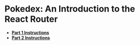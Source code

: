 # Pokedex: An Introduction to the React Router

*	[**Part 1 Instructions**](pokedex_i.md)
*	[**Part 2 Instructions**](pokedex_ii.md)
